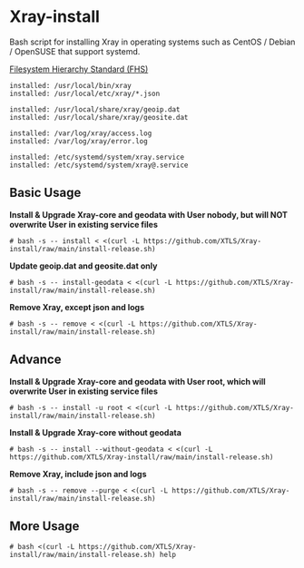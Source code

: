 # Xray-install

Bash script for installing Xray in operating systems such as CentOS / Debian / OpenSUSE that support systemd.

[Filesystem Hierarchy Standard (FHS)](https://en.wikipedia.org/wiki/Filesystem_Hierarchy_Standard)

```
installed: /usr/local/bin/xray
installed: /usr/local/etc/xray/*.json

installed: /usr/local/share/xray/geoip.dat
installed: /usr/local/share/xray/geosite.dat

installed: /var/log/xray/access.log
installed: /var/log/xray/error.log

installed: /etc/systemd/system/xray.service
installed: /etc/systemd/system/xray@.service
```

## Basic Usage

**Install & Upgrade Xray-core and geodata with User nobody, but will NOT overwrite User in existing service files**

```
# bash -s -- install < <(curl -L https://github.com/XTLS/Xray-install/raw/main/install-release.sh)
```

**Update geoip.dat and geosite.dat only**

```
# bash -s -- install-geodata < <(curl -L https://github.com/XTLS/Xray-install/raw/main/install-release.sh)
```

**Remove Xray, except json and logs**

```
# bash -s -- remove < <(curl -L https://github.com/XTLS/Xray-install/raw/main/install-release.sh)
```

## Advance

**Install & Upgrade Xray-core and geodata with User root, which will overwrite User in existing service files**

```
# bash -s -- install -u root < <(curl -L https://github.com/XTLS/Xray-install/raw/main/install-release.sh)
```

**Install & Upgrade Xray-core without geodata**

```
# bash -s -- install --without-geodata < <(curl -L https://github.com/XTLS/Xray-install/raw/main/install-release.sh)
```

**Remove Xray, include json and logs**

```
# bash -s -- remove --purge < <(curl -L https://github.com/XTLS/Xray-install/raw/main/install-release.sh)
```

## More Usage

```
# bash <(curl -L https://github.com/XTLS/Xray-install/raw/main/install-release.sh) help
```
